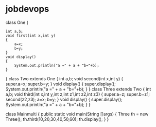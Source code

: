 # jobdevops
class One
{

	int a,b;
	void first(int x,int y)
	{
		a=x;
		b=y;
	}
	void display()
	{
		System.out.println("a =" + a + "b="+b);
	}
}
class Two extends One
{
	int a,b;
	void second(int x,int y)
	{	
		super.a=x;
		super.b=y;
	}
	void display()
	{
		super.display();
		System.out.println("a =" + a + "b="+b);
	}
}
class Three extends Two
{
	int a,b;
	void third(int x,int y,int z,int z1,int z2,int z3)
	{
		super.a=z;
		super.b=z1;
		second(z2,z3);
		a=x;
		b=y;
	}
	void display()
	{
		super.display();
		System.out.println("a =" + a + "b="+b);
	}
}

class Mainmulti
{
	public static void main(String []args)
	{
		Three th =  new Three();
		th.third(10,20,30,40,50,60);
		th.display();
	}
}